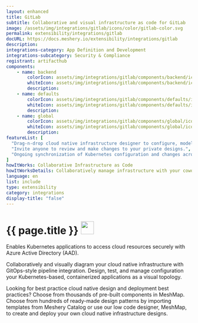 ```yaml
---
layout: enhanced
title: GitLab
subtitle: Collaborative and visual infrastructure as code for GitLab
image: /assets/img/integrations/gitlab/icons/color/gitlab-color.svg
permalink: extensibility/integrations/gitlab
docURL: https://docs.meshery.io/extensibility/integrations/gitlab
description: 
integrations-category: App Definition and Development
integrations-subcategory: Security & Compliance
registrant: artifacthub
components: 
	- name: backend
		colorIcon: assets/img/integrations/gitlab/components/backend/icons/color/backend-color.svg
		whiteIcon: assets/img/integrations/gitlab/components/backend/icons/white/backend-white.svg
		description: 
	- name: defaults
		colorIcon: assets/img/integrations/gitlab/components/defaults/icons/color/defaults-color.svg
		whiteIcon: assets/img/integrations/gitlab/components/defaults/icons/white/defaults-white.svg
		description: 
	- name: global
		colorIcon: assets/img/integrations/gitlab/components/global/icons/color/global-color.svg
		whiteIcon: assets/img/integrations/gitlab/components/global/icons/white/global-white.svg
		description: 
featureList: [
  "Drag-n-drop cloud native infrastructure designer to configure, model, and deploy your workloads.",
  "Invite anyone to review and make changes to your private designs.",
  "Ongoing synchronization of Kubernetes configuration and changes across any number of clusters."
]
howItWorks: Collaborative Infrastructure as Code
howItWorksDetails: Collaboratively manage infrastructure with your coworkers synchronously sharing the same designs.
language: en
list: include
type: extensibility
category: integrations
display-title: "false"
---
```

<h1>{{ page.title }} <img src="{{ page.image }}" style="width: 35px; height: 35px;" /></h1>

<p>
Enables Kubernetes applications to access cloud resources securely with Azure Active Directory (AAD).
</p>
<p>
    Collaboratively and visually diagram your cloud native infrastructure with GitOps-style pipeline integration. Design, test, and manage configuration your Kubernetes-based, containerized applications as a visual topology.
</p>
<p>
    Looking for best practice cloud native design and deployment best practices? Choose from thousands of pre-built components in MeshMap. Choose from hundreds of ready-made design patterns by importing templates from Meshery Catalog or use our low code designer, MeshMap, to create and deploy your own cloud native infrastructure designs.
</p>
